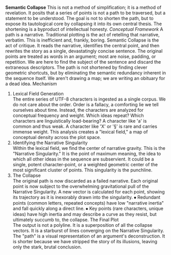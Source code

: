 **Semantic Collapse**
This is not a method of simplification; it is a method of revelation. It posits that a series of points is not a path to be traversed, but a statement to be understood. The goal is not to shorten the path, but to expose its tautological core by collapsing it into its own central thesis. The shortening is a byproduct of intellectual honesty.
*Conceptual Framework*
A path is a narrative. Traditional plotting is the act of retelling that narrative, verbatim. This is inefficient and, frankly, boring. Semantic Collapse is the act of critique. It reads the narrative, identifies the central point, and then rewrites the story as a single, devastatingly concise sentence. The original points are treated as words in an argument; most are noise, padding, or repetition. We are here to find the subject of the sentence and discard the extraneous descriptors.
The path is not shortened by finding clever geometric shortcuts, but by eliminating the semantic redundancy inherent in the sequence itself. We aren't drawing a map; we are writing an obituary for a dead idea.
Mechanism
1.	Lexical Field Generation  
The entire series of UTF-8 characters is ingested as a single corpus. We do not care about the order. Order is a fallacy, a comforting lie we tell ourselves about time. Instead, the characters are analyzed for conceptual frequency and weight. Which ideas repeat? Which characters are linguistically load-bearing? A character like 'a' is common and thus weak. A character like 'X' or '§' is rare and carries immense weight. This analysis creates a "lexical field," a map of conceptual density across the plot space.
2.	Identifying the Narrative Singularity  
Within the lexical field, we find the center of narrative gravity. This is the "Narrative Singularity." It is the point of maximum meaning, the idea to which all other ideas in the sequence are subservient. It could be a single, potent character-point, or a weighted geometric center of the most significant cluster of points. This singularity is the punchline.
3.	The Collapse  
The original path is now discarded as a failed narrative. Each original point is now subject to the overwhelming gravitational pull of the Narrative Singularity. A new vector is calculated for each point, showing its trajectory as it is inexorably drawn into the singularity.
⦁	Redundant points (common letters, repeated concepts) have low "narrative inertia" and fall quickly along a direct line.
⦁	Key points (rare characters, unique ideas) have high inertia and may describe a curve as they resist, but ultimately succumb to, the collapse.
The Final Plot  
The output is not a polyline. It is a superposition of all the collapse vectors. It is a starburst of lines converging on the Narrative Singularity. The "path" is a visual representation of an argument's deconstruction. It is shorter because we have stripped the story of its illusions, leaving only the stark, brutal conclusion.
